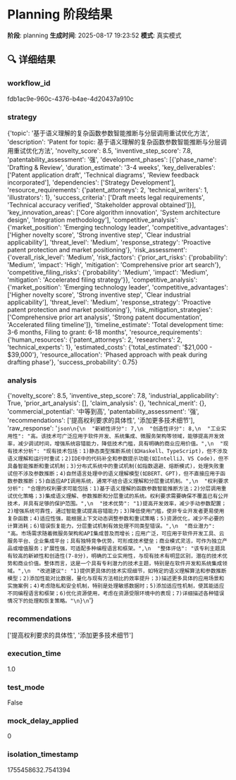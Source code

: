 # Planning 阶段结果

**阶段**: planning
**生成时间**: 2025-08-17 19:23:52
**模式**: 真实模式

## 🔍 详细结果

### workflow_id
fdb1ac9e-960c-4376-b4ae-4d20437a910c

### strategy
{'topic': '基于语义理解的复杂函数参数智能推断与分层调用重试优化方法', 'description': 'Patent for topic: 基于语义理解的复杂函数参数智能推断与分层调用重试优化方法', 'novelty_score': 8.5, 'inventive_step_score': 7.8, 'patentability_assessment': '强', 'development_phases': [{'phase_name': 'Drafting & Review', 'duration_estimate': '3-4 weeks', 'key_deliverables': ['Patent application draft', 'Technical diagrams', 'Review feedback incorporated'], 'dependencies': ['Strategy Development'], 'resource_requirements': {'patent_attorneys': 2, 'technical_writers': 1, 'illustrators': 1}, 'success_criteria': ['Draft meets legal requirements', 'Technical accuracy verified', 'Stakeholder approval obtained']}], 'key_innovation_areas': ['Core algorithm innovation', 'System architecture design', 'Integration methodology'], 'competitive_analysis': {'market_position': 'Emerging technology leader', 'competitive_advantages': ['Higher novelty score', 'Strong inventive step', 'Clear industrial applicability'], 'threat_level': 'Medium', 'response_strategy': 'Proactive patent protection and market positioning'}, 'risk_assessment': {'overall_risk_level': 'Medium', 'risk_factors': {'prior_art_risks': {'probability': 'Medium', 'impact': 'High', 'mitigation': 'Comprehensive prior art search'}, 'competitive_filing_risks': {'probability': 'Medium', 'impact': 'Medium', 'mitigation': 'Accelerated filing strategy'}}, 'competitive_analysis': {'market_position': 'Emerging technology leader', 'competitive_advantages': ['Higher novelty score', 'Strong inventive step', 'Clear industrial applicability'], 'threat_level': 'Medium', 'response_strategy': 'Proactive patent protection and market positioning'}, 'risk_mitigation_strategies': ['Comprehensive prior art analysis', 'Strong patent documentation', 'Accelerated filing timeline']}, 'timeline_estimate': 'Total development time: 3-6 months, Filing to grant: 6-18 months', 'resource_requirements': {'human_resources': {'patent_attorneys': 2, 'researchers': 2, 'technical_experts': 1}, 'estimated_costs': {'total_estimated': '$21,000 - $39,000'}, 'resource_allocation': 'Phased approach with peak during drafting phase'}, 'success_probability': 0.75}

### analysis
{'novelty_score': 8.5, 'inventive_step_score': 7.8, 'industrial_applicability': True, 'prior_art_analysis': [], 'claim_analysis': {}, 'technical_merit': {}, 'commercial_potential': '中等到高', 'patentability_assessment': '强', 'recommendations': ['提高权利要求的具体性', '添加更多技术细节'], 'raw_response': '```json\n{\n  "新颖性评分": 7,\n  "创造性评分": 8,\n  "工业实用性": "高。该技术可广泛应用于软件开发、系统集成、微服务架构等领域，能够提高开发效率，减少调试时间，增强系统容错能力，降低技术门槛，具有明确的商业应用价值。",\n  "现有技术分析": "现有技术包括：1)静态类型推断系统(如Haskell、TypeScript)，但不涉及语义理解和运行时重试；2)IDE中的代码补全和参数提示功能(如IntelliJ、VS Code)，但不具备智能推断和重试机制；3)分布式系统中的重试机制(如指数退避、熔断模式)，处理失败重试但不涉及参数推断；4)自然语言处理中的语义理解模型(如BERT、GPT)，但不直接应用于函数参数推断；5)自适应API调用系统，通常不结合语义理解和分层重试机制。",\n  "权利要求分析": "合理的权利要求可能包括：1)基于语义理解的函数参数智能推断方法；2)分层调用重试优化策略；3)集成语义理解、参数推断和分层重试的系统。权利要求需要确保不覆盖已有公开技术，并具有足够的保护范围。",\n  "技术优势": "1)提高开发效率，减少手动参数配置；2)增强系统可靠性，通过智能重试提高容错能力；3)降低使用门槛，使非专业开发者更易使用复杂函数；4)适应性强，能根据上下文动态调整参数和重试策略；5)资源优化，减少不必要的计算消耗；6)错误恢复能力，分层重试机制有效处理不同类型错误。",\n  "商业潜力": "高。市场需求随着微服务架构和API集成普及而增长；应用广泛，可应用于软件开发工具、云服务平台、企业集成平台；具有独特竞争优势，可形成技术壁垒；商业模式灵活，可作为独立产品或增值服务；扩展性强，可适配多种编程语言和框架。",\n  "整体评估": "该专利主题具有较高的新颖性和创造性(7-8分)，明确的工业实用性，与现有技术有明显区别，潜在的技术优势和商业价值。整体而言，这是一个具有专利潜力的技术主题，特别是在软件开发和系统集成领域。",\n  "改进建议": "1)提供更具体的技术实现细节，如特定的语义理解算法和参数推断模型；2)添加性能对比数据，量化与现有方法相比的效率提升；3)描述更多具体的应用场景和实施案例；4)考虑隐私和安全机制，特别是处理敏感数据时；5)添加适应性机制，使其能适应不同编程语言和框架；6)优化资源使用，考虑在资源受限环境中的表现；7)详细描述各种错误情况下的处理和恢复策略。"\n}\n```'}

### recommendations
['提高权利要求的具体性', '添加更多技术细节']

### execution_time
1.0

### test_mode
False

### mock_delay_applied
0

### isolation_timestamp
1755458632.7541394
